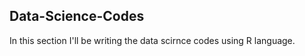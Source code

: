 ## Data-Science-Codes ##     

In this section I'll be writing the data scirnce codes using R language.
    
 
